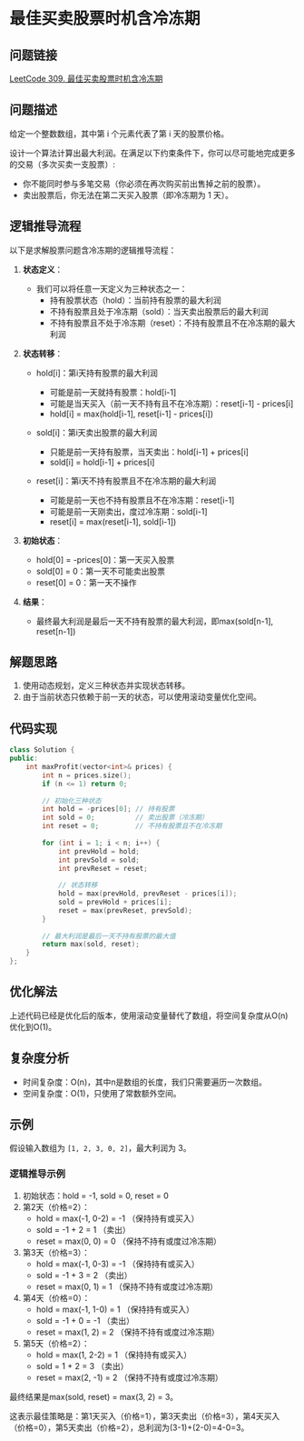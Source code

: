 # 最佳买卖股票时机含冷冻期

## 问题链接
[LeetCode 309. 最佳买卖股票时机含冷冻期](https://leetcode.com/problems/best-time-to-buy-and-sell-stock-with-cooldown/)

## 问题描述
给定一个整数数组，其中第 i 个元素代表了第 i 天的股票价格。

设计一个算法计算出最大利润。在满足以下约束条件下，你可以尽可能地完成更多的交易（多次买卖一支股票）:
- 你不能同时参与多笔交易（你必须在再次购买前出售掉之前的股票）。
- 卖出股票后，你无法在第二天买入股票（即冷冻期为 1 天）。

## 逻辑推导流程
以下是求解股票问题含冷冻期的逻辑推导流程：

1. **状态定义**：
   - 我们可以将任意一天定义为三种状态之一：
     - 持有股票状态（hold）：当前持有股票的最大利润
     - 不持有股票且处于冷冻期（sold）：当天卖出股票后的最大利润
     - 不持有股票且不处于冷冻期（reset）：不持有股票且不在冷冻期的最大利润

2. **状态转移**：
   - hold[i]：第i天持有股票的最大利润
     - 可能是前一天就持有股票：hold[i-1]
     - 可能是当天买入（前一天不持有且不在冷冻期）：reset[i-1] - prices[i]
     - hold[i] = max(hold[i-1], reset[i-1] - prices[i])
   
   - sold[i]：第i天卖出股票的最大利润
     - 只能是前一天持有股票，当天卖出：hold[i-1] + prices[i]
     - sold[i] = hold[i-1] + prices[i]
   
   - reset[i]：第i天不持有股票且不在冷冻期的最大利润
     - 可能是前一天也不持有股票且不在冷冻期：reset[i-1]
     - 可能是前一天刚卖出，度过冷冻期：sold[i-1]
     - reset[i] = max(reset[i-1], sold[i-1])

3. **初始状态**：
   - hold[0] = -prices[0]：第一天买入股票
   - sold[0] = 0：第一天不可能卖出股票
   - reset[0] = 0：第一天不操作

4. **结果**：
   - 最终最大利润是最后一天不持有股票的最大利润，即max(sold[n-1], reset[n-1])

## 解题思路
1. 使用动态规划，定义三种状态并实现状态转移。
2. 由于当前状态只依赖于前一天的状态，可以使用滚动变量优化空间。

## 代码实现
```cpp
class Solution {
public:
    int maxProfit(vector<int>& prices) {
        int n = prices.size();
        if (n <= 1) return 0;
        
        // 初始化三种状态
        int hold = -prices[0]; // 持有股票
        int sold = 0;          // 卖出股票（冷冻期）
        int reset = 0;         // 不持有股票且不在冷冻期
        
        for (int i = 1; i < n; i++) {
            int prevHold = hold;
            int prevSold = sold;
            int prevReset = reset;
            
            // 状态转移
            hold = max(prevHold, prevReset - prices[i]);
            sold = prevHold + prices[i];
            reset = max(prevReset, prevSold);
        }
        
        // 最大利润是最后一天不持有股票的最大值
        return max(sold, reset);
    }
};
```

## 优化解法
上述代码已经是优化后的版本，使用滚动变量替代了数组，将空间复杂度从O(n)优化到O(1)。

## 复杂度分析
- 时间复杂度：O(n)，其中n是数组的长度，我们只需要遍历一次数组。
- 空间复杂度：O(1)，只使用了常数额外空间。

## 示例
假设输入数组为 `[1, 2, 3, 0, 2]`，最大利润为 3。

### 逻辑推导示例
1. 初始状态：hold = -1, sold = 0, reset = 0
2. 第2天（价格=2）：
   - hold = max(-1, 0-2) = -1 （保持持有或买入）
   - sold = -1 + 2 = 1 （卖出）
   - reset = max(0, 0) = 0 （保持不持有或度过冷冻期）
3. 第3天（价格=3）：
   - hold = max(-1, 0-3) = -1 （保持持有或买入）
   - sold = -1 + 3 = 2 （卖出）
   - reset = max(0, 1) = 1 （保持不持有或度过冷冻期）
4. 第4天（价格=0）：
   - hold = max(-1, 1-0) = 1 （保持持有或买入）
   - sold = -1 + 0 = -1 （卖出）
   - reset = max(1, 2) = 2 （保持不持有或度过冷冻期）
5. 第5天（价格=2）：
   - hold = max(1, 2-2) = 1 （保持持有或买入）
   - sold = 1 + 2 = 3 （卖出）
   - reset = max(2, -1) = 2 （保持不持有或度过冷冻期）

最终结果是max(sold, reset) = max(3, 2) = 3。

这表示最佳策略是：第1天买入（价格=1），第3天卖出（价格=3），第4天买入（价格=0），第5天卖出（价格=2），总利润为(3-1)+(2-0)=4-0=3。